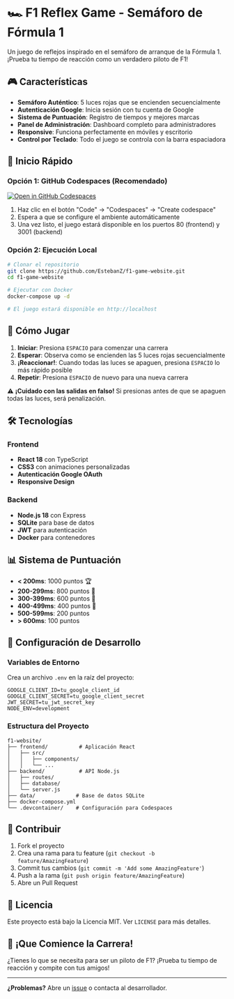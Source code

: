 # 🏎️ F1 Reflex Game - Semáforo de Fórmula 1

Un juego de reflejos inspirado en el semáforo de arranque de la Fórmula 1. ¡Prueba tu tiempo de reacción como un verdadero piloto de F1!

## 🎮 Características

- **Semáforo Auténtico**: 5 luces rojas que se encienden secuencialmente
- **Autenticación Google**: Inicia sesión con tu cuenta de Google
- **Sistema de Puntuación**: Registro de tiempos y mejores marcas
- **Panel de Administración**: Dashboard completo para administradores
- **Responsive**: Funciona perfectamente en móviles y escritorio
- **Control por Teclado**: Todo el juego se controla con la barra espaciadora

## 🚀 Inicio Rápido

### Opción 1: GitHub Codespaces (Recomendado)

[![Open in GitHub Codespaces](https://github.com/codespaces/badge.svg)](https://codespaces.new/EstebanZ/f1-game-website)

1. Haz clic en el botón "Code" → "Codespaces" → "Create codespace"
2. Espera a que se configure el ambiente automáticamente
3. Una vez listo, el juego estará disponible en los puertos 80 (frontend) y 3001 (backend)

### Opción 2: Ejecución Local

```bash
# Clonar el repositorio
git clone https://github.com/EstebanZ/f1-game-website.git
cd f1-game-website

# Ejecutar con Docker
docker-compose up -d

# El juego estará disponible en http://localhost
```

## 🎯 Cómo Jugar

1. **Iniciar**: Presiona `ESPACIO` para comenzar una carrera
2. **Esperar**: Observa como se encienden las 5 luces rojas secuencialmente
3. **¡Reaccionar!**: Cuando todas las luces se apaguen, presiona `ESPACIO` lo más rápido posible
4. **Repetir**: Presiona `ESPACIO` de nuevo para una nueva carrera

⚠️ **¡Cuidado con las salidas en falso!** Si presionas antes de que se apaguen todas las luces, será penalización.

## 🛠️ Tecnologías

### Frontend
- **React 18** con TypeScript
- **CSS3** con animaciones personalizadas
- **Autenticación Google OAuth**
- **Responsive Design**

### Backend
- **Node.js 18** con Express
- **SQLite** para base de datos
- **JWT** para autenticación
- **Docker** para contenedores

## 📊 Sistema de Puntuación

- **< 200ms**: 1000 puntos 🏆
- **200-299ms**: 800 puntos 🥇
- **300-399ms**: 600 puntos 🥈
- **400-499ms**: 400 puntos 🥉
- **500-599ms**: 200 puntos
- **> 600ms**: 100 puntos

## 🔧 Configuración de Desarrollo

### Variables de Entorno

Crea un archivo `.env` en la raíz del proyecto:

```env
GOOGLE_CLIENT_ID=tu_google_client_id
GOOGLE_CLIENT_SECRET=tu_google_client_secret
JWT_SECRET=tu_jwt_secret_key
NODE_ENV=development
```

### Estructura del Proyecto

```
f1-website/
├── frontend/          # Aplicación React
│   ├── src/
│   │   ├── components/
│   │   └── ...
├── backend/           # API Node.js
│   ├── routes/
│   ├── database/
│   └── server.js
├── data/             # Base de datos SQLite
├── docker-compose.yml
└── .devcontainer/    # Configuración para Codespaces
```

## 🤝 Contribuir

1. Fork el proyecto
2. Crea una rama para tu feature (`git checkout -b feature/AmazingFeature`)
3. Commit tus cambios (`git commit -m 'Add some AmazingFeature'`)
4. Push a la rama (`git push origin feature/AmazingFeature`)
5. Abre un Pull Request

## 📝 Licencia

Este proyecto está bajo la Licencia MIT. Ver `LICENSE` para más detalles.

## 🏁 ¡Que Comience la Carrera!

¿Tienes lo que se necesita para ser un piloto de F1? ¡Prueba tu tiempo de reacción y compite con tus amigos!

---

**¿Problemas?** Abre un [issue](https://github.com/EstebanZ/f1-game-website/issues) o contacta al desarrollador.
